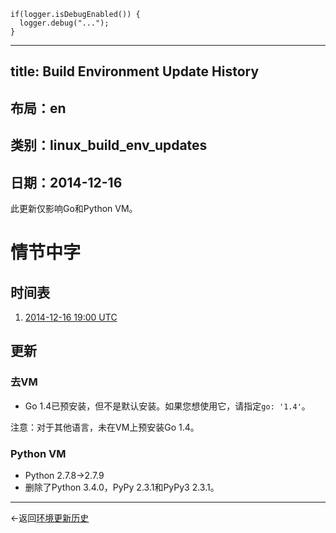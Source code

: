 ```
if(logger.isDebugEnabled()) {
  logger.debug("...");
}

```

---

## title: Build Environment Update History

## 布局：en

## 类别：linux_build_env_updates

## 日期：2014-12-16

此更新仅影响Go和Python VM。

# 情节中字

## 时间表

1. [2014-12-16 19:00 UTC](http://everytimezone.com/#2014-12-16,420,cn3)

## 更新

### 去VM

- Go 1.4已预安装，但不是默认安装。如果您想使用它，请指定`go: '1.4'`。

注意：对于其他语言，未在VM上预安装Go 1.4。

### Python VM

- Python 2.7.8→2.7.9
- 删除了Python 3.4.0，PyPy 2.3.1和PyPy3 2.3.1。

---

←返回[环境更新历史](..)

